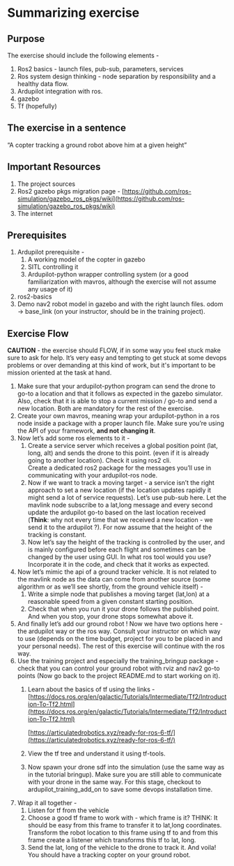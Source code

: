 # Summarizing exercise

## Purpose

The exercise should include the following elements - 

1. Ros2 basics - launch files, pub-sub, parameters, services 
2. Ros system design thinking - node separation by responsibility and a healthy data flow.  
3. Ardupilot integration with ros. 
4. gazebo
5. Tf (hopefully)

## The exercise in a sentence

“A copter tracking a ground robot above him at a given height”

## Important Resources
1. The project sources 
2. Ros2 gazebo pkgs migration page - [https://github.com/ros-simulation/gazebo_ros_pkgs/wiki](https://github.com/ros-simulation/gazebo_ros_pkgs/wiki) 
3. The internet

## Prerequisites

1. Ardupilot prerequisite - 
    1. A working model of the copter in gazebo
    2. SITL controlling it 
    3. Ardupilot-python wrapper controlling system (or a good familiarization with mavros, although the exercise will not assume any usage of it)    
2. ros2-basics 
3. Demo nav2 robot model in gazebo and with the right launch files. odom -> base_link (on your instructor, should be in the training project). 

## Exercise Flow 

****CAUTION**** -  the exercise should FLOW, if in some way you feel stuck make sure to ask for help. It’s very easy and tempting to get stuck at some devops problems or over demanding at this kind of work, but it's important to be mission oriented at the task at hand. 

1. Make sure that your ardupilot-python program can send the drone to go-to a location and that it follows as expected in the gazebo simulator. Also, check that it is able to stop a current mission / go-to and send a new location. Both are mandatory for the rest of the exercise. 
2. Create your own mavros, meaning wrap your ardupilot-python in a ros node inside a package with a proper launch file. Make sure you’re using the API of your framework, **and not changing it**. 
3. Now let’s add some ros elements to it - 
    1. Create a service server which receives a global position point (lat, long, alt) and sends the drone to this point. (even if it is already going to another location). Check it using ros2 cli.  \
Create a dedicated ros2 package for the messages you’ll use in communicating with your ardupilot-ros node.    
    2. Now if we want to track a moving target - a service isn’t the right approach to set a new location (if the location updates rapidly it might send a lot of service requests). Let’s use pub-sub here. Let the mavlink node subscribe to a lat,long message and every second update the ardupilot go-to based on the last location received (**Think**: why not every time that we received a new location - we send it to the ardupilot ?). For now assume that the height of the tracking is constant.
    3. Now let’s say the height of the tracking is controlled by the user, and is mainly configured before each flight and sometimes can be changed by the user using GUI. In what ros tool would you use? Incorporate it in the code, and check that it works as expected. 
4. Now let’s mimic the api of a ground tracker vehicle. It is not related to the mavlink node as the data can come from another source (some algorithm or as we’ll see shortly, from the ground vehicle itself) -  
    1. Write  a simple node that publishes a moving target (lat,lon) at a reasonable speed from a given constant starting position.
    2. Check that when you run it your drone follows the published point. And when you stop, your drone stops somewhat above it. 
5. And finally let’s add our ground robot ! Now we have two options here - the ardupilot way or the ros way. Consult your instructor on which way to use (depends on the time budget, project for you to be placed in and your personal needs). The rest of this exercise will continue with the ros way.   
6. Use the training project and especially the training_bringup package - check that you can control your ground robot with rviz and nav2 go-to points (Now go back to the project README.md to start working on it). 
    1. Learn about the basics of tf using the links - [https://docs.ros.org/en/galactic/Tutorials/Intermediate/Tf2/Introduction-To-Tf2.html](https://docs.ros.org/en/galactic/Tutorials/Intermediate/Tf2/Introduction-To-Tf2.html)

        [https://articulatedrobotics.xyz/ready-for-ros-6-tf/](https://articulatedrobotics.xyz/ready-for-ros-6-tf/)

    2. View the tf tree and understand it using tf-tools. 
    3. Now spawn your drone sdf into the simulation (use the same way as in the tutorial bringup). Make sure you are still able to communicate with your drone in the same way. For this stage, checkout to ardupilot_training_add_on to save some devops installation time. 
7. Wrap it all together - 
    1. Listen for tf from the vehicle
    2. Choose a good tf frame to work with - which frame is it? THINK: It should be easy from this frame to transfer it to lat,long coordinates. Transform the robot location to this frame using tf to and from this frame create a listener which transforms this tf to lat, long.  
    3. Send the lat, long of the vehicle to the drone to track it. And voila! You should have a tracking copter on your ground robot. 